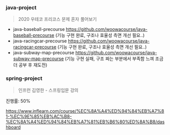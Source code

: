 ### java-project 

>  2020 우테코 프리코스 문제 혼자 풀어보기 

- java-baseball-precourse https://github.com/woowacourse/java-baseball-precourse (기능 구현 완료, 구조나 효율성 측면 개선 필요..)
- java-racingcar-precourse https://github.com/woowacourse/java-racingcar-precourse (기능 구현 완료, 구조나 효율성 측면 개선 필요..)
- java-subway-map-precourse https://github.com/woowacourse/java-subway-map-precourse (기능 구현 실패, 구조 짜는 부분에서 부족함 느껴 조금 더 공부 후 재도전)



### spring-project 

> 인프런 김영한 - 스프링입문 강의

진행률: 50%

https://www.inflearn.com/course/%EC%8A%A4%ED%94%84%EB%A7%81-%EC%9E%85%EB%AC%B8-%EC%8A%A4%ED%94%84%EB%A7%81%EB%B6%80%ED%8A%B8/dashboard